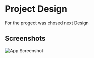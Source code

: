 
# Project Design

For the progect was chosed next Design




## Screenshots

![App Screenshot]([![Screenshot-2022-08-29-at-15-15-03.png](https://i.postimg.cc/1Xtvs1Bh/Screenshot-2022-08-29-at-15-15-03.png)](https://postimg.cc/2bsQ7Jg2))

